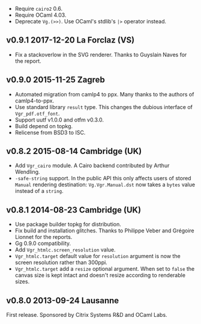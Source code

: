 
- Require `cairo2` 0.6.
- Require OCaml 4.03.
- Deprecate `Vg.(>>)`. Use OCaml's stdlib's `|>` operator instead.

v0.9.1 2017-12-20 La Forclaz (VS)
---------------------------------

- Fix a stackoverlow in the SVG renderer. Thanks to Guyslain Naves for
  the report.

v0.9.0 2015-11-25 Zagreb
------------------------

- Automated migration from camlp4 to ppx. Many thanks to the authors
  of camlp4-to-ppx.
- Use standard library `result` type. This changes the dubious interface
  of `Vgr_pdf.otf_font`.
- Support uutf v1.0.0 and otfm v0.3.0.
- Build depend on topkg.
- Relicense from BSD3 to ISC.

v0.8.2 2015-08-14 Cambridge (UK)
--------------------------------

- Add `Vgr_cairo` module. A Cairo backend contributed by Arthur Wendling.
- `-safe-string` support. In the public API this only affects users of
  stored `Manual` rendering destination: `Vg.Vgr.Manual.dst` now takes
  a `bytes` value instead of a `string`.


v0.8.1 2014-08-23 Cambridge (UK)
--------------------------------

- Use package builder topkg for distribution.
- Fix build and installation glitches. Thanks to Philippe Veber and
  Grégoire Lionnet for the reports.
- Gg 0.9.0 compatibility.
- Add `Vgr_htmlc.screen_resolution` value.
- `Vgr_htmlc.target` default value for `resolution` argument is now the
  screen resolution rather than 300ppi.
- `Vgr_htmlc.target` add a `resize` optional argument. When set to
  `false` the canvas size is kept intact and doesn't resize according
  to renderable sizes.

v0.8.0 2013-09-24 Lausanne
--------------------------

First release.
Sponsored by Citrix Systems R&D and OCaml Labs.
